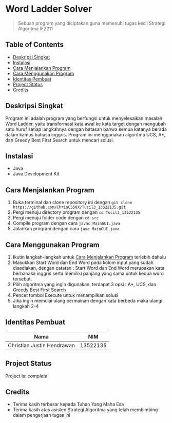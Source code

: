 # Word Ladder Solver 
> Sebuah program yang diciptakan guna memenuhi tugas kecil Strategi Algoritma IF2211

## Table of Contents
* [Deskripsi Singkat](#Deskripsi-Singkat)
* [Instalasi](#Instalasi)
* [Cara Menjalankan Program](#Cara-Menjalankan-Program)
* [Cara Menggunakan Program](#Cara-Menggunakan-Program)
* [Identitas Pembuat](#Identitas-Pembuat)
* [Project Status](#Project-Status)
* [Credits](#Credits)


## Deskripsi Singkat
Program ini adalah program yang berfungsi untuk menyelesaikan masalah Word Ladder, yaitu transformasi kata awal ke kata target dengan mengubah satu huruf setiap langkahnya dengan batasan bahwa semua katanya berada dalam kamus bahasa inggris.  Program ini menggunakan algoritma UCS, A*, dan Greedy Best First Search untuk mencari solusi.

## Instalasi
- Java
- Java Development Kit

## Cara Menjalankan Program
1. Buka terminal dan clone repository ini dengan `git clone https://github.com/ChrisCS50X/Tucil3_13522135.git`
2. Pergi menuju directory program dengan `cd Tucil3_13522135`
3. Pergi menuju folder code dengan `cd src`
4. Compile program dengan cara `javac MainGUI.java`
5. Jalankan program dengan cara `java MainGUI.java`

## Cara Menggunakan Program
1. Ikutin langkah-langkah untuk [Cara Menjalankan Program](#Cara-Menjalankan-Program) terlebih dahulu
2. Masukkan Start Word dan End Word pada kolom input yang sudah disediakan, dengan catatan : Start Word dan End Word merupakan kata berbahasa inggris serta memiliki panjang yang sama untuk kedua word tersebut.
3. Pilih algoritma yang ingin digunakan, terdapat 3 opsi : A*, UCS, dan Greedy Best First Search
4. Pencet tombol Execute untuk menampilkan solusi
5. Jika ingin memulai ulang permainan dengan kata berbeda maka ulangi langkah 2-4

## Identitas Pembuat
| Nama | NIM |
|---|---|
| Christian Justin Hendrawan | 13522135 |

## Project Status
Project is: _complete_

## Credits
- Terima kasih terbesar kepada Tuhan Yang Maha Esa
- Terima kasih atas asisten Strategi Algoritma yang telah membimbing dalam pengerjaan tugas ini